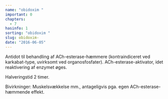 ```yaml
---
name: "obidoxim "
important: 0
chapters:  
  - 7
hasinfo: 1
sorting: "obidoxim "
slug: obidoxim-
date: "2016-06-05"
---
```


Antidot til behandling af ACh-esterase-hæmmere (kontraindiceret ved karkabat-type, uvirksomt ved organosfosfater). ACh-esterase-aktivator, idet reaktivering af enzymet øges.

Halveringstid 2 timer.

Bivirkninger: Muskelsvækkelse mm., antageligvis pga. egen ACh-esterase-hæmmende effekt.
